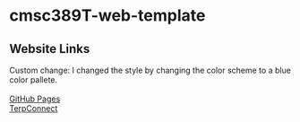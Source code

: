 # cmsc389T-web-template

## Website Links
Custom change: I changed the style by changing the color scheme to a blue color pallete.
<br />
<br />
[GitHub Pages](https://sahilg13.github.io/cmsc389T-web-template/)
<br />
[TerpConnect](https://terpconnect.umd.edu/~sgoel1/cmsc389T-web-template/)

